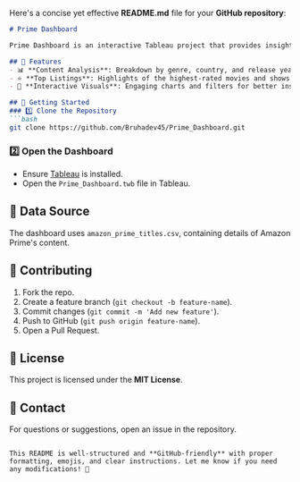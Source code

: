 Here's a concise yet effective **README.md** file for your **GitHub repository**:  

```markdown
# Prime Dashboard  

Prime Dashboard is an interactive Tableau project that provides insights into Amazon Prime’s content library. It visualizes data on movies and TV shows, helping users analyze trends, genres, and top-rated content.  

## 📌 Features  
- 📊 **Content Analysis**: Breakdown by genre, country, and release year.  
- ⭐ **Top Listings**: Highlights of the highest-rated movies and shows.  
- 🎨 **Interactive Visuals**: Engaging charts and filters for better insights.  

## 🚀 Getting Started  
### 1️⃣ Clone the Repository  
```bash
git clone https://github.com/Bruhadev45/Prime_Dashboard.git
```
### 2️⃣ Open the Dashboard  
- Ensure [Tableau](https://www.tableau.com/) is installed.  
- Open the `Prime_Dashboard.twb` file in Tableau.  

## 📂 Data Source  
The dashboard uses `amazon_prime_titles.csv`, containing details of Amazon Prime's content.  

## 🤝 Contributing  
1. Fork the repo.  
2. Create a feature branch (`git checkout -b feature-name`).  
3. Commit changes (`git commit -m 'Add new feature'`).  
4. Push to GitHub (`git push origin feature-name`).  
5. Open a Pull Request.  

## 📝 License  
This project is licensed under the **MIT License**.  

## 📧 Contact  
For questions or suggestions, open an issue in the repository.  
```

This README is well-structured and **GitHub-friendly** with proper formatting, emojis, and clear instructions. Let me know if you need any modifications! 🚀
